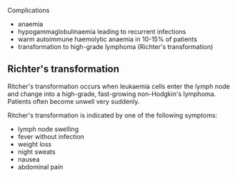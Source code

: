 Complications  
* anaemia
* hypogammaglobulinaemia leading to recurrent infections
* warm autoimmune haemolytic anaemia in 10\-15% of patients
* transformation to high\-grade lymphoma (Richter's transformation)

  
Richter's transformation
------------------------

  
Ritcher's transformation occurs when leukaemia cells enter the lymph node and change into a high\-grade, fast\-growing non\-Hodgkin's lymphoma. Patients often become unwell very suddenly.   
  
Ritcher's transformation is indicated by one of the following symptoms:   
* lymph node swelling
* fever without infection
* weight loss
* night sweats
* nausea
* abdominal pain
